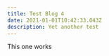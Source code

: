 ```yaml
---
title: Test Blog 4
date: 2021-01-01T10:42:33.043Z
description: Yet another test
---
```


This one works
